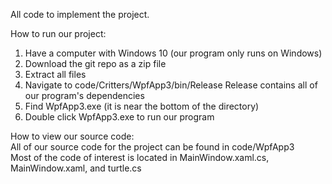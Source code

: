 All code to implement the project.


How to run our project:
1) Have a computer with Windows 10 (our program only runs on Windows)
2) Download the git repo as a zip file
3) Extract all files
3) Navigate to code/Critters/WpfApp3/bin/Release
  Release contains all of our program's dependencies
4) Find WpfApp3.exe (it is near the bottom of the directory)
5) Double click WpfApp3.exe to run our program

How to view our source code:\
All of our source code for the project can be found in code/WpfApp3\
Most of the code of interest is located in MainWindow.xaml.cs, MainWindow.xaml, and turtle.cs
